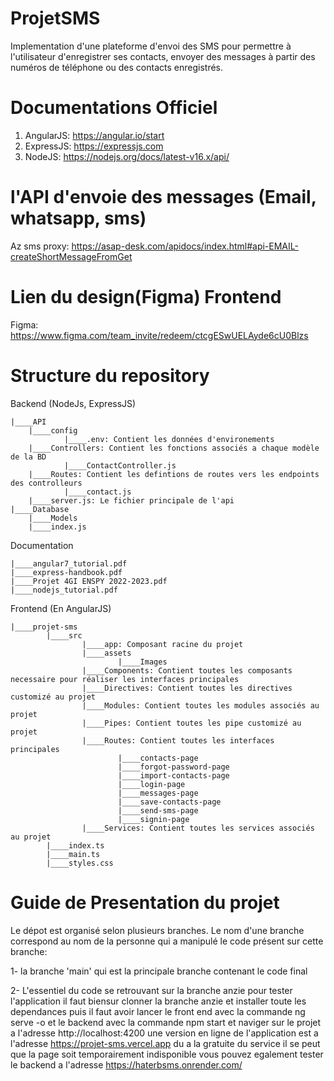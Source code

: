 # ProjetSMS
Implementation d'une plateforme d'envoi des SMS pour permettre à l'utilisateur d'enregistrer ses contacts, envoyer des messages à partir des numéros de téléphone ou des contacts enregistrés.

# Documentations Officiel
1) AngularJS: https://angular.io/start
2) ExpressJS: https://expressjs.com
3) NodeJS: https://nodejs.org/docs/latest-v16.x/api/

# l'API d'envoie des messages (Email, whatsapp, sms)
Az sms proxy: https://asap-desk.com/apidocs/index.html#api-EMAIL-createShortMessageFromGet

# Lien du design(Figma) Frontend
Figma: https://www.figma.com/team_invite/redeem/ctcgESwUELAyde6cU0Blzs

# Structure du repository

Backend (NodeJs, ExpressJS)

    |____API
        |____config
                |____.env: Contient les données d'environements
        |____Controllers: Contient les fonctions associés a chaque modèle de la BD
                |____ContactController.js
        |____Routes: Contient les defintions de routes vers les endpoints des controlleurs
                |____contact.js
        |____server.js: Le fichier principale de l'api
    |____Database
        |____Models
        |____index.js

Documentation

    |____angular7_tutorial.pdf
    |____express-handbook.pdf
    |____Projet 4GI ENSPY 2022-2023.pdf
    |____nodejs_tutorial.pdf

Frontend (En AngularJS)

    |____projet-sms
            |____src
                    |____app: Composant racine du projet
                    |____assets
                            |____Images
                    |____Components: Contient toutes les composants necessaire pour réaliser les interfaces principales
                    |____Directives: Contient toutes les directives customizé au projet
                    |____Modules: Contient toutes les modules associés au projet 
                    |____Pipes: Contient toutes les pipe customizé au projet
                    |____Routes: Contient toutes les interfaces principales
                            |____contacts-page
                            |____forgot-password-page
                            |____import-contacts-page
                            |____login-page
                            |____messages-page
                            |____save-contacts-page
                            |____send-sms-page
                            |____signin-page
                    |____Services: Contient toutes les services associés au projet
            |____index.ts
            |____main.ts
            |____styles.css

# Guide de Presentation du projet

Le dépot est organisé selon plusieurs branches. Le nom d'une branche correspond au nom de la personne qui a manipulé le code présent sur cette branche:

1- la branche 'main' qui est la principale branche contenant le code final

2- L'essentiel du code se retrouvant sur la branche anzie pour tester l'application il faut biensur clonner la branche anzie et installer toute les dependances puis il faut avoir lancer le front end avec la commande ng serve -o et le backend avec la commande npm start et naviger sur le projet a l'adresse http://localhost:4200
une version en ligne de l'application est a l'adresse https://projet-sms.vercel.app du a la gratuite du service il se peut que la page soit temporairement indisponible vous pouvez egalement tester le backend a l'adresse https://haterbsms.onrender.com/
